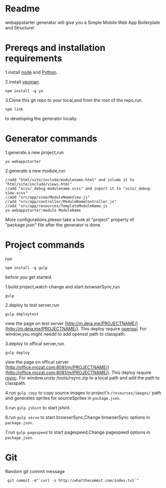 Readme
=================
webappstarter generator will give you a Simple Mobile Web App Boilerplate and Structure!

Prereqs and installation requirements
=====================================
1.install [node](https://nodejs.org/) and [Python](https://www.python.org/).

2.install [yeoman](http://yeoman.io/).
```shell
npm install -g yo
```
3.Clone this git repo to your local,and from the root of the repo,run
```shell
npm link
```
to developing the generator locally.

Generator commands
==================
1.generate a new project,run

```shell
yo webappstarter
```
2.generate a new module,run

```shell
//add "html/site/include/modulename.html" and inlude it to "html/site/include/views.html"
//add "scss/_debug-modulename.scss" and inport it to "scss/_debug-view.scss"
//add "src/app/view/ModuleNameView.js"
//add "src/app/controller/ModuleNameController.js"
//add "src/app/resources/TemplateModuleName.js
yo webappstarter:module ModuleName
```
More configurations,please take a look at "project" property of "package.json" file after the generator is done.

Project commands
=================
run
```shell
npm install -g gulp
```
before you get started.

1.build project,watch change and start browserSync,run

```shell
gulp
```
2.deploy to test server,run

```shell
gulp deploytest
```
view the page on test server [http://m.deja.me/PROJECTNAME/](http://m.deja.me/PROJECTNAME/).
This deploy require [openssl](https://www.openssl.org/).
For window,you might needd to add openssl path to classpath.


3.deploy to offical server,run

```shell
gulp deploy
```
view the page on offical server [http://office.mozat.com:8081/m/PROJECTNAME/](http://office.mozat.com:8081/m/PROJECTNAME/).
This deploy require [rsync](https://rsync.samba.org/).
For window,unzip  /tools/rsync.zip to a local path and add the path to classpath.

4.run `gulp copy` to copy source images to project's `/resources/images/` path and generates sprites for sourceSprites in `package.json`.

5.run `gulp jshint` to start jshint.

6.run `gulp serve` to start browserSync,Change browserSync options in `package.json`.

7.run `gulp pagespeed` to start pagespeed,Change pagespeed options in `package.json`.

Git
==========
Random git commit message

```shell
 git commit -m"`curl -s http://whatthecommit.com/index.txt`"

 ```
